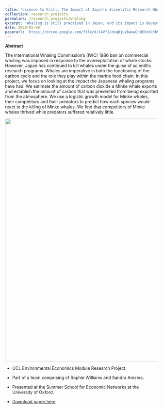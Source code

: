 ```yaml
---
title: "Licence to Krill: The Impact of Japan’s Scientific Research Whaling Programs on the Marine Ecosystem and the Carbon Cycle 🐋"
collection: research_projects
permalink: /research_projects/whaling
excerpt: 'Whaling is still practiced in Japan, and its impact is devastating'
date: 2020-05-08
paperurl: 'https://drive.google.com/file/d/1AVfIJdoq0juVbaxwQn9ESndCKhVZPL5B/view?usp=sharing'
---
```

**Abstract**

The International Whaling Commission’s (IWC) 1986 ban on commercial whaling was imposed in response to the overexploitation of whale stocks. However, Japan has continued to kill whales under the guise of scientific research programs. Whales are imperative in both the functioning of the carbon cycle and the role they play within the marine food chain. In this project, we focus on looking at the impact the Japanese whaling programs have had. We estimate the amount of carbon dioxide a Minke whale exports and establish the amount of carbon that was prevented from being exported from the atmosphere. We use a logistic growth model for Minke whales, their competitors and their predators to predict how each species would react to the killing of Minke whales. We find that competitors of Minke whales thrived while predators suffered relatively little.


<center><img src="/images/research_projects/whales.png" width="800" height="800" /></center>


* UCL Environmental Economics Module Research Project.
* Part of a team comprising of Sophie Williams and Sandra Arezina.
* Presented at the Summer School for Economic Networks at the University of Oxford.


* [Download paper here](https://drive.google.com/file/d/1AVfIJdoq0juVbaxwQn9ESndCKhVZPL5B/view?usp=sharing)
